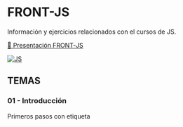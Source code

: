 # FRONT-JS
Información y ejercicios relacionados con el cursos de  JS.

[📒 Presentación FRONT-JS](https://docs.google.com/presentation/d/1rTIUbxueAOxUOdXNKrYtGgCswSCpzSENOLpReap8E5A/edit?usp=sharing)

[![JS](https://img.shields.io/badge/JavaScript-F7DF1E?style=for-the-badge&logo=javascript&logoColor=black)](https://docs.google.com/presentation/d/1rTIUbxueAOxUOdXNKrYtGgCswSCpzSENOLpReap8E5A/edit?usp=sharing)

## TEMAS

### 01 - Introducción 
Primeros pasos con etiqueta <SCRIPT>  y metodos básicos de window (alert, confirm)

[📎repositorio](https://github.com/albertomozo/JS-01-introduccion)

### 02 - Variables - DOM 

Uso de variables, document.getElementById() , ....

# EJERCICIOS DOCUMENTADOS

## Alumnos
[📒 Presentación JSON ALUMNOS](https://docs.google.com/presentation/d/1ov_qBhBvdle4v3f6GzU2Kr5V_fBrVNWauP4iPO5Px04/edit?usp=sharing)

[![FRONT JS](https://img.shields.io/badge/https://github.com/albertomozo/JS11-000000?style=for-the-badge&logo=GITHUB&logoColor=white)
](https://github.com/albertomozo/JS-11)

[![JSON ALUMNOS](https://img.shields.io/badge/https://docs.google.com/presentation/d/1ov_qBhBvdle4v3f6GzU2Kr5V_fBrVNWauP4iPO5Px04/edit?usp=sharing-000000?style=for-the-badge&logo=GOOGLESLIDES&logoColor=yellow)
](https://docs.google.com/presentation/d/1ov_qBhBvdle4v3f6GzU2Kr5V_fBrVNWauP4iPO5Px04/edit?usp=sharing)


[![GitHub](https://img.shields.io/badge/GitHub-Ejer_Alumnos_JSON-blue?style=for-the-badge&logo=github&logoColor=white&labelColor=101010)](https://github.com/albertomozo/JS-11)

## Materias

[📒 Presentación JS-10](https://docs.google.com/presentation/d/1tXUKUEa3w_v5qbha1FpAXqb702XYLhdiYFYOWrJVNkA/edit?usp=sharing)

[🐱](https://github.com/albertomozo/JS-10)

## traversing the DOM
[Manual DOM] : https://github.com/Laboratoria/bootcamp/tree/main/topics/browser/02-dom/01-dom

[Manual JS-10 - Bootstrap] : https://docs.google.com/presentation/d/1tXUKUEa3w_v5qbha1FpAXqb702XYLhdiYFYOWrJVNkA/edit#slide=id.g1d182c8501f_0_0

[](https://github.com/albertomozo/JS-10-BOOTSTRAP)

# FORMACIONES COMPLEMENTARIAS

## HTM-CSS

## VUE 

## PHP




